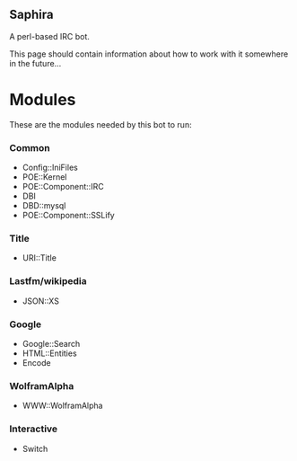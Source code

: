 Saphira
-------

A perl-based IRC bot.

This page should contain information about how to work with it somewhere in the future...

Modules
=======

These are the modules needed by this bot to run:

### Common ###

- Config::IniFiles
- POE::Kernel
- POE::Component::IRC
- DBI
- DBD::mysql
- POE::Component::SSLify

### Title ###
- URI::Title

### Lastfm/wikipedia ###
- JSON::XS

### Google ###
- Google::Search
- HTML::Entities
- Encode

### WolframAlpha ###
- WWW::WolframAlpha

### Interactive ###
- Switch
